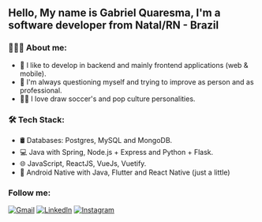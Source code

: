 ## Hello, My name is Gabriel Quaresma, I'm a software developer from Natal/RN - Brazil

### 👨🏻‍💻 About me:

- 🤩 I like to develop in backend and mainly frontend applications (web & mobile).
- 🤔 I'm always questioning myself and trying to improve as person and as professional.
- ✍🏽 I love draw soccer's and pop culture personalities.

### 🛠 Tech Stack:
 - 🛢 Databases: Postgres, MySQL and MongoDB.
 - 💻 Java with Spring, Node.js + Express and Python + Flask.
 - 🌐 JavaScript, ReactJS, VueJs, Vuetify.
 - 📱 Android Native with Java, Flutter and React Native (just a little)

### Follow me: 
[![Gmail](https://img.shields.io/badge/-GMAIL-D14836?style=for-the-badge&logo=gmail&logoColor=white)](mailto:j.quaresmasantos98@gmail.com)
[![LinkedIn](https://img.shields.io/badge/-LINKEDIN-0077B5?style=for-the-badge&logo=linkedin&logoColor=white)](https://www.linkedin.com/in/gabriel-quaresma-dev)
[![Instagram](https://img.shields.io/badge/Instagram-E4405F?style=for-the-badge&logo=instagram&logoColor=white)](https://www.instagram.com/quaresmadraw)


